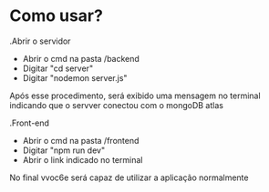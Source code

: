 <h1>Como usar?</h1>

<p>.Abrir o servidor</p>
<ul>
  <li>Abrir o cmd na pasta /backend</li>
  <li>Digitar "cd server"</li>
  <li>Digitar "nodemon server.js"</li>
</ul>
<p>Após esse procedimento, será exibido uma mensagem no terminal indicando que o servver conectou com o mongoDB atlas</p>

<p>.Front-end</p>
<ul>
  <li>Abrir o cmd na pasta /frontend</li>
  <li>Digitar "npm run dev"</li>
  <li>Abrir o link indicado no terminal</li>

</ul>

<p>No final vvoc6e será capaz de utilizar a aplicação normalmente</p>
